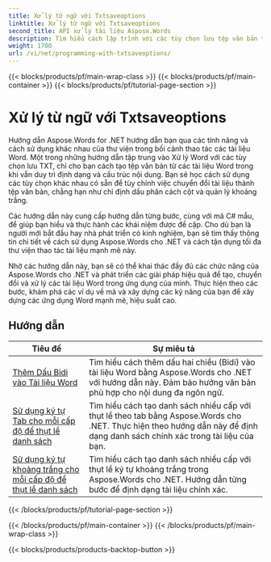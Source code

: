 ```yaml
---
title: Xử lý từ ngữ với Txtsaveoptions
linktitle: Xử lý từ ngữ với Txtsaveoptions
second_title: API xử lý tài liệu Aspose.Words
description: Tìm hiểu cách lập trình với các tùy chọn lưu tệp văn bản trong Aspose.Words cho .NET. Tìm hiểu cách chỉ định mã hóa, định dạng văn bản, quản lý ngắt dòng và nhiều hơn nữa với hướng dẫn từng bước và mã mẫu trong C#.
weight: 1700
url: /vi/net/programming-with-txtsaveoptions/
---
```


{{< blocks/products/pf/main-wrap-class >}}
{{< blocks/products/pf/main-container >}}
{{< blocks/products/pf/tutorial-page-section >}}

# Xử lý từ ngữ với Txtsaveoptions

Hướng dẫn Aspose.Words for .NET hướng dẫn bạn qua các tính năng và cách sử dụng khác nhau của thư viện trong bối cảnh thao tác các tài liệu Word. Một trong những hướng dẫn tập trung vào Xử lý Word với các tùy chọn lưu TXT, chỉ cho bạn cách tạo tệp văn bản từ các tài liệu Word trong khi vẫn duy trì định dạng và cấu trúc nội dung. Bạn sẽ học cách sử dụng các tùy chọn khác nhau có sẵn để tùy chỉnh việc chuyển đổi tài liệu thành tệp văn bản, chẳng hạn như chỉ định dấu phân cách cột và quản lý khoảng trắng.

Các hướng dẫn này cung cấp hướng dẫn từng bước, cùng với mã C# mẫu, để giúp bạn hiểu và thực hành các khái niệm được đề cập. Cho dù bạn là người mới bắt đầu hay nhà phát triển có kinh nghiệm, bạn sẽ tìm thấy thông tin chi tiết về cách sử dụng Aspose.Words cho .NET và cách tận dụng tối đa thư viện thao tác tài liệu mạnh mẽ này.

Nhờ các hướng dẫn này, bạn sẽ có thể khai thác đầy đủ các chức năng của Aspose.Words cho .NET và phát triển các giải pháp hiệu quả để tạo, chuyển đổi và xử lý các tài liệu Word trong ứng dụng của mình. Thực hiện theo các bước, khám phá các ví dụ về mã và xây dựng các kỹ năng của bạn để xây dựng các ứng dụng Word mạnh mẽ, hiệu suất cao.

 ## Hướng dẫn
| Tiêu đề | Sự miêu tả |
| --- | --- |
| [Thêm Dấu Bidi vào Tài liệu Word](./add-bidi-marks/) | Tìm hiểu cách thêm dấu hai chiều (Bidi) vào tài liệu Word bằng Aspose.Words cho .NET với hướng dẫn này. Đảm bảo hướng văn bản phù hợp cho nội dung đa ngôn ngữ. |
| [Sử dụng ký tự Tab cho mỗi cấp độ để thụt lề danh sách](./use-tab-character-per-level-for-list-indentation/) | Tìm hiểu cách tạo danh sách nhiều cấp với thụt lề theo tab bằng Aspose.Words cho .NET. Thực hiện theo hướng dẫn này để định dạng danh sách chính xác trong tài liệu của bạn. |
| [Sử dụng ký tự khoảng trắng cho mỗi cấp độ để thụt lề danh sách](./use-space-character-per-level-for-list-indentation/) | Tìm hiểu cách tạo danh sách nhiều cấp với thụt lề ký tự khoảng trắng trong Aspose.Words cho .NET. Hướng dẫn từng bước để định dạng tài liệu chính xác. |
{{< /blocks/products/pf/tutorial-page-section >}}

{{< /blocks/products/pf/main-container >}}
{{< /blocks/products/pf/main-wrap-class >}}

{{< blocks/products/products-backtop-button >}}
